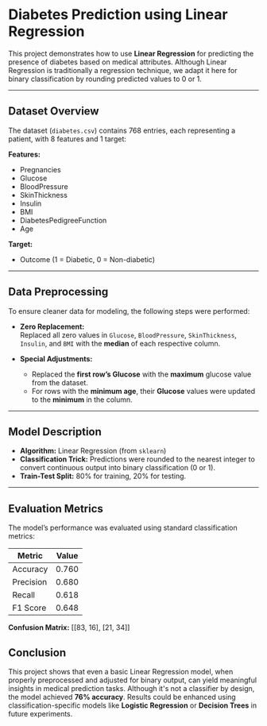 # Diabetes Prediction using Linear Regression

This project demonstrates how to use **Linear Regression** for predicting the presence of diabetes based on medical attributes. Although Linear Regression is traditionally a regression technique, we adapt it here for binary classification by rounding predicted values to 0 or 1.

---

## Dataset Overview

The dataset (`diabetes.csv`) contains 768 entries, each representing a patient, with 8 features and 1 target:

**Features:**
- Pregnancies
- Glucose
- BloodPressure
- SkinThickness
- Insulin
- BMI
- DiabetesPedigreeFunction
- Age

**Target:**
- Outcome (1 = Diabetic, 0 = Non-diabetic)

---

## Data Preprocessing

To ensure cleaner data for modeling, the following steps were performed:

- **Zero Replacement:**  
  Replaced all zero values in `Glucose`, `BloodPressure`, `SkinThickness`, `Insulin`, and `BMI` with the **median** of each respective column.

- **Special Adjustments:**
  - Replaced the **first row’s Glucose** with the **maximum** glucose value from the dataset.
  - For rows with the **minimum age**, their **Glucose** values were updated to the **minimum** in the column.

---

## Model Description

- **Algorithm:** Linear Regression (from `sklearn`)
- **Classification Trick:** Predictions were rounded to the nearest integer to convert continuous output into binary classification (0 or 1).
- **Train-Test Split:** 80% for training, 20% for testing.

---

## Evaluation Metrics

The model’s performance was evaluated using standard classification metrics:

| Metric     | Value     |
|------------|-----------|
| Accuracy   | 0.760     |
| Precision  | 0.680     |
| Recall     | 0.618     |
| F1 Score   | 0.648     |

**Confusion Matrix:**
[[83, 16],
[21, 34]]

## Conclusion

This project shows that even a basic Linear Regression model, when properly preprocessed and adjusted for binary output, can yield meaningful insights in medical prediction tasks. Although it's not a classifier by design, the model achieved **76% accuracy**. Results could be enhanced using classification-specific models like **Logistic Regression** or **Decision Trees** in future experiments.
